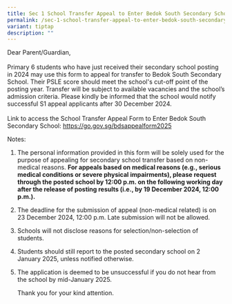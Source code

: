 ```yaml
---
title: Sec 1 School Transfer Appeal to Enter Bedok South Secondary School
permalink: /sec-1-school-transfer-appeal-to-enter-bedok-south-secondary-school/
variant: tiptap
description: ""
---
```

<p>Dear Parent/Guardian,
<br>
<br>Primary 6 students who have just received their secondary school posting
in 2024 may use this form to appeal for transfer to Bedok South Secondary
School. Their PSLE score should meet the school's cut-off point of the
posting year. Transfer will be subject to available vacancies and the school’s
admission criteria. Please kindly be informed that the school would notify
successful S1 appeal applicants after 30 December 2024.
<br>
<br>Link to access the School Transfer Appeal Form to Enter Bedok South Secondary
School: <a href="https://go.gov.sg/bdsappealform2025" rel="noopener nofollow" target="_blank">https://go.gov.sg/bdsappealform2025</a> 
</p>
<p>Notes:</p>
<ol data-tight="true" class="tight">
<li>
<p>The personal information provided in this form will be solely used for
the purpose of appealing for secondary school transfer based on non-medical
reasons. <strong>For appeals based on medical reasons (e.g., serious medical conditions or severe physical impairments), please request through the posted school by 12:00 p.m. on the following working day after the release of posting results (i.e., by 19 December 2024, 12:00 p.m.).&nbsp;&nbsp;</strong>
</p>
</li>
</ol>
<ol start="2" data-tight="true" class="tight">
<li>
<p>The deadline for the submission of appeal (non-medical related) is on
23 December 2024, 12:00 p.m. Late submission will not be allowed.</p>
</li>
</ol>
<ol start="3" data-tight="true" class="tight">
<li>
<p>Schools will not disclose reasons for selection/non-selection of students.</p>
</li>
</ol>
<ol start="4" data-tight="true" class="tight">
<li>
<p>Students should still report to the posted secondary school on 2 January
2025, unless notified otherwise.</p>
</li>
</ol>
<ol start="5" data-tight="true" class="tight">
<li>
<p>The application is deemed to be unsuccessful if you do not hear from the
school by mid-January 2025.
<br>
</p>
<p>Thank you for your kind attention.</p>
</li>
</ol>
<p></p>